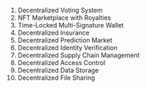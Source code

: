 1. Decentralized Voting System
2. NFT Marketplace with Royalties
3. Time-Locked Multi-Signature Wallet
4. Decentralized Insurance
5. Decentralized Prediction Market
6. Decentralized Identity Verification
7. Decentralized Supply Chain Management
8. Decentralized Access Control
9. Decentralized Data Storage
10. Decentralized File Sharing
